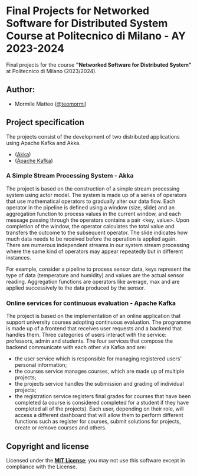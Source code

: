 # Final Projects for Networked Software for Distributed System Course at Politecnico di Milano - AY 2023-2024
Final projects for the course **"Networked Software for Distributed System"** at Politecnico di Milano (2023/2024).

## Author:
- Mormile Matteo ([@teomormi](https://github.com/teomormi))

## Project specification
The projects consist of the development of two distributed applications using Apache Kafka and Akka.
* ([Akka](https://akka.io/))
* ([Apache Kafka](https://kafka.apache.org/))

### A Simple Stream Processing System - Akka
The project is based on the construction of a simple stream processing system using actor model. 
The system is made up of a series of operators that use mathematical operators to gradually alter our data flow. Each operator in the pipeline is defined using a window (size, slide) and an aggregation function to process values in the current window, and each message passing through the operators contains a pair <key, value>. Upon completion of the window, the operator calculates the total value and transfers the outcome to the subsequent operator. The slide indicates how much data needs to be received before the operation is applied again. There are numerous independent streams in our system stream processing where the same kind of operators may appear repeatedly but in different instances.

For example, consider a pipeline to process sensor data, keys represent the type of data (temperature and humidity) and values are the actual sensor reading. Aggregation functions are operators like average, max and are applied successively to the data produced by the sensor. 

### Online services for continuous evaluation - Apache Kafka
The project is based on the implementation of an online application that support university courses adopting continuous evaluation.
The programme is made up of a frontend that receives user requests and a backend that handles them. Three categories of users interact with the service: professors, admin and students. 
The four services that compose the backend communicate with each other via Kafka and are:
- the user service which is responsible for managing registered users' personal information;
- the courses service manages courses, which are made up of multiple projects;
- the projects service handles the submission and grading of individual projects;
- the registration service registers final grades for courses that have been completed (a course is considered completed for a student if they have completed all of the projects).
Each user, depending on their role, will access a different dashboard that will allow them to perform different functions such as register for courses, submit solutions for projects, create or remove courses and others.

## Copyright and license
Licensed under the **[MIT License](https://github.com/teomormi/networked-software-distributed-systems-projects/blob/main/LICENSE)**;
you may not use this software except in compliance with the License.

[license]: https://github.com/teomormi/networked-software-distributed-systems-projects/blob/main/LICENSE
[license-image]: https://img.shields.io/badge/License-MIT-blue.svg
